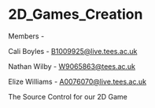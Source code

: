 # 2D_Games_Creation
Members - 

Cali Boyles - B1009925@live.tees.ac.uk

Nathan Wilby - W9065863@tees.ac.uk

Elize Williams - A0076070@live.tees.ac.uk

The Source Control for our 2D Game
